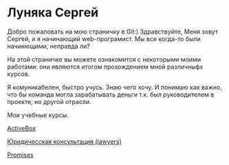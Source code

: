 

# Луняка Сергей

Добро пожаловать на мою страничку в Git:) 
Здравствуйте, Меня зовут Сергей, и я начинающий web-програмист. 
Мы все когда-то были начинющими, неправда ли?

На этой страничке вы можете ознакомится с некоторыми моими работами: они являются итогом прохождением мной различныфх курсов. 

Я комуникабелен, быстро учусь. Знаю чего хочу. И понимаю как важно, что бы команда могла зарабатывать деньги т.к. был руководителем в проекте, но другой отрасли.

Мои учебные курсы. 

[ActiveBox](https://lunyak.github.io/ActiveBox "1")

[Юридичесская консультация (lawyers)](https://lunyak.github.io/lawyers "2")

[Promises](https://lunyak.github.io/Love "3")

